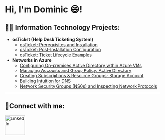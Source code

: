 <h1>Hi, I'm Dominic <a href="https://linkedin.com/in/domsbusiness/"></a>😄!</h1>

<h2>👨‍💻 Information Technology Projects:</h2>

- <b>osTicket (Help Desk Ticketing System)</b>
  - [osTicket: Prerequisites and Installation](https://github.com/DomSecurity/osticket-prereqs)
  - [osTicket: Post-Installation Configuration](https://github.com/DomSecurity/post-install-config)
  - [osTicket: Ticket Lifecycle Examples](https://github.com/DomSecurity/ticket-lifecycle)
- <b>Networks in Azure</b>
  - [Configuring On-premises Active Directory within Azure VMs](https://github.com/DomSecurity/configure-ad)
  - [Managing Accounts and Group Policy: Active Directory](https://github.com/DomSecurity/managing-accounts-ad)
  - [Creating Subscriptions & Resource Groups- Storage Account](https://github.com/DomSecurity/resources-storage-account)
  - [Building Intuition for DNS](http://github.com/DomSecurity/Building-Intuition-for-DNS)
  - [Network Security Groups (NSGs) and Inspecting Network Protocols](https://github.com/DomSecurity/azure-network-protocols)

---
<h2>🤳Connect with me:</h2>


[<img align="left" alt="LinkedIn" width="64px" src="https://static.vecteezy.com/system/resources/previews/018/930/587/original/linkedin-logo-linkedin-icon-transparent-free-png.png" />][linkedin]



[linkedin]: www.linkedin.com/in/domsbusiness/
